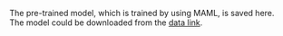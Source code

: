   The pre-trained model, which is trained by using MAML, is saved here.  
  The model could be downloaded from the [data link](https://drive.google.com/drive/folders/1_3j6QsrLM2Sbq4e79ZpoBfUfkAUnt8iV?usp=sharing).   